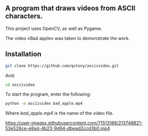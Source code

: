 ## A program that draws videos from ASCII characters.
This project uses OpenCV, as well as Pygame.

The video «Bad apple» was taken to demonstrate the work.

## Installation

```bash
git clone https://github.com/qxtony/asciivideo.git
```

And:

```bash
cd asciivideo
```


To start the program, enter the following:
```sh
python -m asciivideo bad_apple.mp4
```
Where _bad_apple.mp4_ is the name of the video file.



https://user-images.githubusercontent.com/71513188/213748821-53e526ce-e8ad-4b23-9d64-dbead2ccd3b0.mp4
